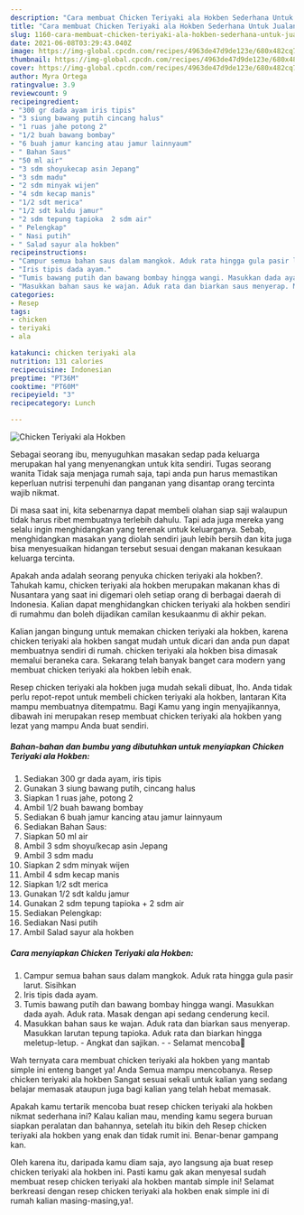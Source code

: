 ```yaml
---
description: "Cara membuat Chicken Teriyaki ala Hokben Sederhana Untuk Jualan"
title: "Cara membuat Chicken Teriyaki ala Hokben Sederhana Untuk Jualan"
slug: 1160-cara-membuat-chicken-teriyaki-ala-hokben-sederhana-untuk-jualan
date: 2021-06-08T03:29:43.040Z
image: https://img-global.cpcdn.com/recipes/4963de47d9de123e/680x482cq70/chicken-teriyaki-ala-hokben-foto-resep-utama.jpg
thumbnail: https://img-global.cpcdn.com/recipes/4963de47d9de123e/680x482cq70/chicken-teriyaki-ala-hokben-foto-resep-utama.jpg
cover: https://img-global.cpcdn.com/recipes/4963de47d9de123e/680x482cq70/chicken-teriyaki-ala-hokben-foto-resep-utama.jpg
author: Myra Ortega
ratingvalue: 3.9
reviewcount: 9
recipeingredient:
- "300 gr dada ayam iris tipis"
- "3 siung bawang putih cincang halus"
- "1 ruas jahe potong 2"
- "1/2 buah bawang bombay"
- "6 buah jamur kancing atau jamur lainnyaum"
- " Bahan Saus"
- "50 ml air"
- "3 sdm shoyukecap asin Jepang"
- "3 sdm madu"
- "2 sdm minyak wijen"
- "4 sdm kecap manis"
- "1/2 sdt merica"
- "1/2 sdt kaldu jamur"
- "2 sdm tepung tapioka  2 sdm air"
- " Pelengkap"
- " Nasi putih"
- " Salad sayur ala hokben"
recipeinstructions:
- "Campur semua bahan saus dalam mangkok. Aduk rata hingga gula pasir larut. Sisihkan"
- "Iris tipis dada ayam."
- "Tumis bawang putih dan bawang bombay hingga wangi. Masukkan dada ayah. Aduk rata. Masak dengan api sedang cenderung kecil."
- "Masukkan bahan saus ke wajan. Aduk rata dan biarkan saus menyerap. Masukkan larutan tepung tapioka. Aduk rata dan biarkan hingga meletup-letup. Angkat dan sajikan.  Selamat mencoba💐"
categories:
- Resep
tags:
- chicken
- teriyaki
- ala

katakunci: chicken teriyaki ala 
nutrition: 131 calories
recipecuisine: Indonesian
preptime: "PT36M"
cooktime: "PT60M"
recipeyield: "3"
recipecategory: Lunch

---
```



![Chicken Teriyaki ala Hokben](https://img-global.cpcdn.com/recipes/4963de47d9de123e/680x482cq70/chicken-teriyaki-ala-hokben-foto-resep-utama.jpg)

Sebagai seorang ibu, menyuguhkan masakan sedap pada keluarga merupakan hal yang menyenangkan untuk kita sendiri. Tugas seorang  wanita Tidak saja menjaga rumah saja, tapi anda pun harus memastikan keperluan nutrisi terpenuhi dan panganan yang disantap orang tercinta wajib nikmat.

Di masa  saat ini, kita sebenarnya dapat membeli olahan siap saji walaupun tidak harus ribet membuatnya terlebih dahulu. Tapi ada juga mereka yang selalu ingin menghidangkan yang terenak untuk keluarganya. Sebab, menghidangkan masakan yang diolah sendiri jauh lebih bersih dan kita juga bisa menyesuaikan hidangan tersebut sesuai dengan makanan kesukaan keluarga tercinta. 



Apakah anda adalah seorang penyuka chicken teriyaki ala hokben?. Tahukah kamu, chicken teriyaki ala hokben merupakan makanan khas di Nusantara yang saat ini digemari oleh setiap orang di berbagai daerah di Indonesia. Kalian dapat menghidangkan chicken teriyaki ala hokben sendiri di rumahmu dan boleh dijadikan camilan kesukaanmu di akhir pekan.

Kalian jangan bingung untuk memakan chicken teriyaki ala hokben, karena chicken teriyaki ala hokben sangat mudah untuk dicari dan anda pun dapat membuatnya sendiri di rumah. chicken teriyaki ala hokben bisa dimasak memalui beraneka cara. Sekarang telah banyak banget cara modern yang membuat chicken teriyaki ala hokben lebih enak.

Resep chicken teriyaki ala hokben juga mudah sekali dibuat, lho. Anda tidak perlu repot-repot untuk membeli chicken teriyaki ala hokben, lantaran Kita mampu membuatnya ditempatmu. Bagi Kamu yang ingin menyajikannya, dibawah ini merupakan resep membuat chicken teriyaki ala hokben yang lezat yang mampu Anda buat sendiri.

<!--inarticleads1-->

##### Bahan-bahan dan bumbu yang dibutuhkan untuk menyiapkan Chicken Teriyaki ala Hokben:

1. Sediakan 300 gr dada ayam, iris tipis
1. Gunakan 3 siung bawang putih, cincang halus
1. Siapkan 1 ruas jahe, potong 2
1. Ambil 1/2 buah bawang bombay
1. Sediakan 6 buah jamur kancing atau jamur lainnyaum
1. Sediakan  Bahan Saus:
1. Siapkan 50 ml air
1. Ambil 3 sdm shoyu/kecap asin Jepang
1. Ambil 3 sdm madu
1. Siapkan 2 sdm minyak wijen
1. Ambil 4 sdm kecap manis
1. Siapkan 1/2 sdt merica
1. Gunakan 1/2 sdt kaldu jamur
1. Gunakan 2 sdm tepung tapioka + 2 sdm air
1. Sediakan  Pelengkap:
1. Sediakan  Nasi putih
1. Ambil  Salad sayur ala hokben




<!--inarticleads2-->

##### Cara menyiapkan Chicken Teriyaki ala Hokben:

1. Campur semua bahan saus dalam mangkok. Aduk rata hingga gula pasir larut. Sisihkan
1. Iris tipis dada ayam.
1. Tumis bawang putih dan bawang bombay hingga wangi. Masukkan dada ayah. Aduk rata. Masak dengan api sedang cenderung kecil.
1. Masukkan bahan saus ke wajan. Aduk rata dan biarkan saus menyerap. Masukkan larutan tepung tapioka. Aduk rata dan biarkan hingga meletup-letup. - Angkat dan sajikan. -  - Selamat mencoba💐




Wah ternyata cara membuat chicken teriyaki ala hokben yang mantab simple ini enteng banget ya! Anda Semua mampu mencobanya. Resep chicken teriyaki ala hokben Sangat sesuai sekali untuk kalian yang sedang belajar memasak ataupun juga bagi kalian yang telah hebat memasak.

Apakah kamu tertarik mencoba buat resep chicken teriyaki ala hokben nikmat sederhana ini? Kalau kalian mau, mending kamu segera buruan siapkan peralatan dan bahannya, setelah itu bikin deh Resep chicken teriyaki ala hokben yang enak dan tidak rumit ini. Benar-benar gampang kan. 

Oleh karena itu, daripada kamu diam saja, ayo langsung aja buat resep chicken teriyaki ala hokben ini. Pasti kamu gak akan menyesal sudah membuat resep chicken teriyaki ala hokben mantab simple ini! Selamat berkreasi dengan resep chicken teriyaki ala hokben enak simple ini di rumah kalian masing-masing,ya!.


